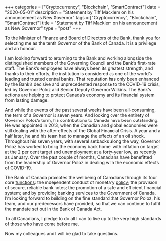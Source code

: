 +++
categories = ["Cryptocurrency", "Blockchain", "SmartContract"]
date = "2020-05-01"
description = "Statement by Tiff Macklem on his announcement as New Governor"
tags = ["Cryptocurrency", "Blockchain", "SmartContract"]
title = "Statement by Tiff Macklem on his announcement as New Governor"
type = "post"
+++

To the Minister of Finance and Board of Directors of the Bank, thank you
for selecting me as the tenth Governor of the Bank of Canada. It is a
privilege and an honour.

I am looking forward to returning to the Bank and working alongside the
distinguished members of the Governing Council and the Bank’s first-rate
staff. The Bank’s employees have always been its greatest strength, and
thanks to their efforts, the institution is considered as one of the
world’s leading and trusted central banks. That reputation has only been
enhanced by the Bank’s decisive and unprecedented response to the
COVID-19 crisis, led by Governor Poloz and Senior Deputy Governor
Wilkins. The Bank’s actions are helping to protect Canada’s economy and
its financial system from lasting damage.

And while the events of the past several weeks have been all-consuming,
the term of a Governor is seven years. And looking over the entirety of
Governor Poloz’s term, his contributions to Canada have been
outstanding. He was appointed in 2013, when the Canadian and global
economies were still dealing with the after-effects of the Global
Financial Crisis. A year and a half later, he and his team had to manage
the effects of an oil shock. Throughout his seven years, with several
setbacks along the way, Governor Poloz has worked to bring the economy
back home; with inflation on target at the 2 per cent target and
unemployment at a forty-year low, as recently as January. Over the past
couple of months, Canadians have benefitted from the leadership of
Governor Poloz in dealing with the economic effects of COVID-19.

The Bank of Canada promotes the wellbeing of Canadians through its four
core [functions](https://www.fintechee.com/tutorial-for-forex-trading/basic-functions/): the independent conduct of monetary [policy](https://www.fintechee.com/policy/); the
provision of secure, reliable bank notes; the promotion of a safe and
efficient financial system; and by providing banking services to the
Government of Canada. I’m looking forward to building on the fine
standard that Governor Poloz, his team, and our predecessors have
provided, so that we can continue to fulfil the mandate set out in the
Bank of Canada Act.

To all Canadians, I pledge to do all I can to live up to the very high
standards of those who have come before me.

Now my colleagues and I will be glad to take questions.